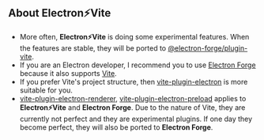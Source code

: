 ## About Electron⚡️Vite

- More often, **Electron⚡️Vite** is doing some experimental features. When the features are stable, they will be ported to [@electron-forge/plugin-vite](https://github.com/electron/forge/tree/main/packages/plugin/vite).
- If you are an Electron developer, I recommend you to use [Electron Forge](https://github.com/electron/forge) because it also supports [Vite](https://github.com/vitejs/vite).
- If you prefer Vite's project structure, then [vite-plugin-electron](https://github.com/electron-vite/vite-plugin-electron) is more suitable for you.
- [vite-plugin-electron-renderer](https://github.com/electron-vite/vite-plugin-electron-renderer), [vite-plugin-electron-preload](https://github.com/electron-vite/vite-plugin-electron-preload) applies to **Electron⚡️Vite** and **Electron Forge**. Due to the nature of Vite, they are currently not perfect and they are experimental plugins. If one day they become perfect, they will also be ported to **Electron Forge**.
